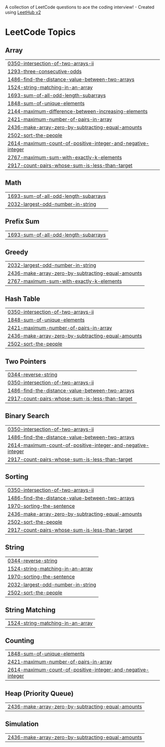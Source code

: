 A collection of LeetCode questions to ace the coding interview! - Created using [LeetHub v2](https://github.com/arunbhardwaj/LeetHub-2.0)
<!---LeetCode Topics Start-->
# LeetCode Topics
## Array
|  |
| ------- |
| [0350-intersection-of-two-arrays-ii](https://github.com/hari-krishnank/Leetcode-solutions/tree/master/0350-intersection-of-two-arrays-ii) |
| [1293-three-consecutive-odds](https://github.com/hari-krishnank/Leetcode-solutions/tree/master/1293-three-consecutive-odds) |
| [1486-find-the-distance-value-between-two-arrays](https://github.com/hari-krishnank/Leetcode-solutions/tree/master/1486-find-the-distance-value-between-two-arrays) |
| [1524-string-matching-in-an-array](https://github.com/hari-krishnank/Leetcode-solutions/tree/master/1524-string-matching-in-an-array) |
| [1693-sum-of-all-odd-length-subarrays](https://github.com/hari-krishnank/Leetcode-solutions/tree/master/1693-sum-of-all-odd-length-subarrays) |
| [1848-sum-of-unique-elements](https://github.com/hari-krishnank/Leetcode-solutions/tree/master/1848-sum-of-unique-elements) |
| [2144-maximum-difference-between-increasing-elements](https://github.com/hari-krishnank/Leetcode-solutions/tree/master/2144-maximum-difference-between-increasing-elements) |
| [2421-maximum-number-of-pairs-in-array](https://github.com/hari-krishnank/Leetcode-solutions/tree/master/2421-maximum-number-of-pairs-in-array) |
| [2436-make-array-zero-by-subtracting-equal-amounts](https://github.com/hari-krishnank/Leetcode-solutions/tree/master/2436-make-array-zero-by-subtracting-equal-amounts) |
| [2502-sort-the-people](https://github.com/hari-krishnank/Leetcode-solutions/tree/master/2502-sort-the-people) |
| [2614-maximum-count-of-positive-integer-and-negative-integer](https://github.com/hari-krishnank/Leetcode-solutions/tree/master/2614-maximum-count-of-positive-integer-and-negative-integer) |
| [2767-maximum-sum-with-exactly-k-elements](https://github.com/hari-krishnank/Leetcode-solutions/tree/master/2767-maximum-sum-with-exactly-k-elements) |
| [2917-count-pairs-whose-sum-is-less-than-target](https://github.com/hari-krishnank/Leetcode-solutions/tree/master/2917-count-pairs-whose-sum-is-less-than-target) |
## Math
|  |
| ------- |
| [1693-sum-of-all-odd-length-subarrays](https://github.com/hari-krishnank/Leetcode-solutions/tree/master/1693-sum-of-all-odd-length-subarrays) |
| [2032-largest-odd-number-in-string](https://github.com/hari-krishnank/Leetcode-solutions/tree/master/2032-largest-odd-number-in-string) |
## Prefix Sum
|  |
| ------- |
| [1693-sum-of-all-odd-length-subarrays](https://github.com/hari-krishnank/Leetcode-solutions/tree/master/1693-sum-of-all-odd-length-subarrays) |
## Greedy
|  |
| ------- |
| [2032-largest-odd-number-in-string](https://github.com/hari-krishnank/Leetcode-solutions/tree/master/2032-largest-odd-number-in-string) |
| [2436-make-array-zero-by-subtracting-equal-amounts](https://github.com/hari-krishnank/Leetcode-solutions/tree/master/2436-make-array-zero-by-subtracting-equal-amounts) |
| [2767-maximum-sum-with-exactly-k-elements](https://github.com/hari-krishnank/Leetcode-solutions/tree/master/2767-maximum-sum-with-exactly-k-elements) |
## Hash Table
|  |
| ------- |
| [0350-intersection-of-two-arrays-ii](https://github.com/hari-krishnank/Leetcode-solutions/tree/master/0350-intersection-of-two-arrays-ii) |
| [1848-sum-of-unique-elements](https://github.com/hari-krishnank/Leetcode-solutions/tree/master/1848-sum-of-unique-elements) |
| [2421-maximum-number-of-pairs-in-array](https://github.com/hari-krishnank/Leetcode-solutions/tree/master/2421-maximum-number-of-pairs-in-array) |
| [2436-make-array-zero-by-subtracting-equal-amounts](https://github.com/hari-krishnank/Leetcode-solutions/tree/master/2436-make-array-zero-by-subtracting-equal-amounts) |
| [2502-sort-the-people](https://github.com/hari-krishnank/Leetcode-solutions/tree/master/2502-sort-the-people) |
## Two Pointers
|  |
| ------- |
| [0344-reverse-string](https://github.com/hari-krishnank/Leetcode-solutions/tree/master/0344-reverse-string) |
| [0350-intersection-of-two-arrays-ii](https://github.com/hari-krishnank/Leetcode-solutions/tree/master/0350-intersection-of-two-arrays-ii) |
| [1486-find-the-distance-value-between-two-arrays](https://github.com/hari-krishnank/Leetcode-solutions/tree/master/1486-find-the-distance-value-between-two-arrays) |
| [2917-count-pairs-whose-sum-is-less-than-target](https://github.com/hari-krishnank/Leetcode-solutions/tree/master/2917-count-pairs-whose-sum-is-less-than-target) |
## Binary Search
|  |
| ------- |
| [0350-intersection-of-two-arrays-ii](https://github.com/hari-krishnank/Leetcode-solutions/tree/master/0350-intersection-of-two-arrays-ii) |
| [1486-find-the-distance-value-between-two-arrays](https://github.com/hari-krishnank/Leetcode-solutions/tree/master/1486-find-the-distance-value-between-two-arrays) |
| [2614-maximum-count-of-positive-integer-and-negative-integer](https://github.com/hari-krishnank/Leetcode-solutions/tree/master/2614-maximum-count-of-positive-integer-and-negative-integer) |
| [2917-count-pairs-whose-sum-is-less-than-target](https://github.com/hari-krishnank/Leetcode-solutions/tree/master/2917-count-pairs-whose-sum-is-less-than-target) |
## Sorting
|  |
| ------- |
| [0350-intersection-of-two-arrays-ii](https://github.com/hari-krishnank/Leetcode-solutions/tree/master/0350-intersection-of-two-arrays-ii) |
| [1486-find-the-distance-value-between-two-arrays](https://github.com/hari-krishnank/Leetcode-solutions/tree/master/1486-find-the-distance-value-between-two-arrays) |
| [1970-sorting-the-sentence](https://github.com/hari-krishnank/Leetcode-solutions/tree/master/1970-sorting-the-sentence) |
| [2436-make-array-zero-by-subtracting-equal-amounts](https://github.com/hari-krishnank/Leetcode-solutions/tree/master/2436-make-array-zero-by-subtracting-equal-amounts) |
| [2502-sort-the-people](https://github.com/hari-krishnank/Leetcode-solutions/tree/master/2502-sort-the-people) |
| [2917-count-pairs-whose-sum-is-less-than-target](https://github.com/hari-krishnank/Leetcode-solutions/tree/master/2917-count-pairs-whose-sum-is-less-than-target) |
## String
|  |
| ------- |
| [0344-reverse-string](https://github.com/hari-krishnank/Leetcode-solutions/tree/master/0344-reverse-string) |
| [1524-string-matching-in-an-array](https://github.com/hari-krishnank/Leetcode-solutions/tree/master/1524-string-matching-in-an-array) |
| [1970-sorting-the-sentence](https://github.com/hari-krishnank/Leetcode-solutions/tree/master/1970-sorting-the-sentence) |
| [2032-largest-odd-number-in-string](https://github.com/hari-krishnank/Leetcode-solutions/tree/master/2032-largest-odd-number-in-string) |
| [2502-sort-the-people](https://github.com/hari-krishnank/Leetcode-solutions/tree/master/2502-sort-the-people) |
## String Matching
|  |
| ------- |
| [1524-string-matching-in-an-array](https://github.com/hari-krishnank/Leetcode-solutions/tree/master/1524-string-matching-in-an-array) |
## Counting
|  |
| ------- |
| [1848-sum-of-unique-elements](https://github.com/hari-krishnank/Leetcode-solutions/tree/master/1848-sum-of-unique-elements) |
| [2421-maximum-number-of-pairs-in-array](https://github.com/hari-krishnank/Leetcode-solutions/tree/master/2421-maximum-number-of-pairs-in-array) |
| [2614-maximum-count-of-positive-integer-and-negative-integer](https://github.com/hari-krishnank/Leetcode-solutions/tree/master/2614-maximum-count-of-positive-integer-and-negative-integer) |
## Heap (Priority Queue)
|  |
| ------- |
| [2436-make-array-zero-by-subtracting-equal-amounts](https://github.com/hari-krishnank/Leetcode-solutions/tree/master/2436-make-array-zero-by-subtracting-equal-amounts) |
## Simulation
|  |
| ------- |
| [2436-make-array-zero-by-subtracting-equal-amounts](https://github.com/hari-krishnank/Leetcode-solutions/tree/master/2436-make-array-zero-by-subtracting-equal-amounts) |
<!---LeetCode Topics End-->